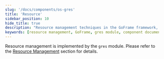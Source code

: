 ```yaml
---
slug: '/docs/components/os-gres'
title: 'Resource'
sidebar_position: 10
hide_title: true
description: "Resource management techniques in the GoFrame framework, discussing the usage of the gres module in detail. By referring to related core component documentation, users can optimize site resource management and improve overall website performance and presentation."
keywords: [resource management, GoFrame, gres module, component documentation, website performance, site resources, core components, module implementation, framework technology, performance optimization]
---
```


Resource management is implemented by the `gres` module. Please refer to the [Resource Management](../../核心组件/资源管理/资源管理.md) section for details.